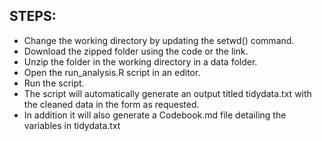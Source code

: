 ## STEPS:

* Change the working directory by updating the setwd() command.
* Download the zipped folder using the code or the link.
* Unzip the folder in the working directory in a data folder.
* Open the run_analysis.R script in an editor.
* Run the script.
* The script will automatically generate an output titled tidydata.txt with the cleaned data in the form as requested.
* In addition it will also generate a Codebook.md file detailing the variables in tidydata.txt
